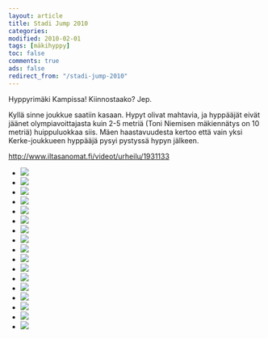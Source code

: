 ```yaml
--- 
layout: article 
title: Stadi Jump 2010 
categories: 
modified: 2010-02-01 
tags: [mäkihyppy]
toc: false 
comments: true 
ads: false 
redirect_from: "/stadi-jump-2010" 
--- 
```


Hyppyrimäki Kampissa! Kiinnostaako? Jep.

Kyllä sinne joukkue saatiin kasaan. Hypyt olivat mahtavia, ja hyppääjät
eivät jäänet olympiavoittajasta kuin 2-5 metriä (Toni Niemisen
mäkiennätys on 10 metriä) huippuluokkaa siis. Mäen haastavuudesta kertoo
että vain yksi Kerke-joukkueen hyppääjä pysyi pystyssä hypyn jälkeen.

<http://www.iltasanomat.fi/videot/urheilu/1931133>

<div class="image-gallery">

-   [![](/Media/Default/ImageGalleries/stadi-jump-2010/Thumbnails/1.jpg)](/Media/Default/ImageGalleries/stadi-jump-2010/1.jpg)
-   [![](/Media/Default/ImageGalleries/stadi-jump-2010/Thumbnails/2.jpg)](/Media/Default/ImageGalleries/stadi-jump-2010/2.jpg)
-   [![](/Media/Default/ImageGalleries/stadi-jump-2010/Thumbnails/3.jpg)](/Media/Default/ImageGalleries/stadi-jump-2010/3.jpg)
-   [![](/Media/Default/ImageGalleries/stadi-jump-2010/Thumbnails/4.jpg)](/Media/Default/ImageGalleries/stadi-jump-2010/4.jpg)
-   [![](/Media/Default/ImageGalleries/stadi-jump-2010/Thumbnails/5.jpg)](/Media/Default/ImageGalleries/stadi-jump-2010/5.jpg)
-   [![](/Media/Default/ImageGalleries/stadi-jump-2010/Thumbnails/6.jpg)](/Media/Default/ImageGalleries/stadi-jump-2010/6.jpg)
-   [![](/Media/Default/ImageGalleries/stadi-jump-2010/Thumbnails/7.jpg)](/Media/Default/ImageGalleries/stadi-jump-2010/7.jpg)
-   [![](/Media/Default/ImageGalleries/stadi-jump-2010/Thumbnails/8.jpg)](/Media/Default/ImageGalleries/stadi-jump-2010/8.jpg)
-   [![](/Media/Default/ImageGalleries/stadi-jump-2010/Thumbnails/9.jpg)](/Media/Default/ImageGalleries/stadi-jump-2010/9.jpg)
-   [![](/Media/Default/ImageGalleries/stadi-jump-2010/Thumbnails/9a.jpg)](/Media/Default/ImageGalleries/stadi-jump-2010/9a.jpg)
-   [![](/Media/Default/ImageGalleries/stadi-jump-2010/Thumbnails/9b.jpg)](/Media/Default/ImageGalleries/stadi-jump-2010/9b.jpg)
-   [![](/Media/Default/ImageGalleries/stadi-jump-2010/Thumbnails/9c.jpg)](/Media/Default/ImageGalleries/stadi-jump-2010/9c.jpg)
-   [![](/Media/Default/ImageGalleries/stadi-jump-2010/Thumbnails/9d.jpg)](/Media/Default/ImageGalleries/stadi-jump-2010/9d.jpg)
-   [![](/Media/Default/ImageGalleries/stadi-jump-2010/Thumbnails/9e.jpg)](/Media/Default/ImageGalleries/stadi-jump-2010/9e.jpg)
-   [![](/Media/Default/ImageGalleries/stadi-jump-2010/Thumbnails/9f.jpg)](/Media/Default/ImageGalleries/stadi-jump-2010/9f.jpg)
-   [![](/Media/Default/ImageGalleries/stadi-jump-2010/Thumbnails/9g.jpg)](/Media/Default/ImageGalleries/stadi-jump-2010/9g.jpg)
-   [![](/Media/Default/ImageGalleries/stadi-jump-2010/Thumbnails/stadijump%20003.jpg)](/Media/Default/ImageGalleries/stadi-jump-2010/stadijump%20003.jpg)

</div>
